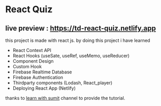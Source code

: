 # React Quiz

## live preview : https://td-react-quiz.netlify.app

this project is made with react js. by doing this project i have learned

-   React Context API
-   React Hooks (useSate, useRef, useMemo, useReducer)
-   Component Design
-   Custom Hook
-   Firebase Realtime Database
-   Firebase Authentication
-   Thirdparty components (Lodash, React_player)
-   Deploying React App (Netlify)

thanks to [learn with sumit](https://learnwithsumit.com) channel to provide the tutorial.
